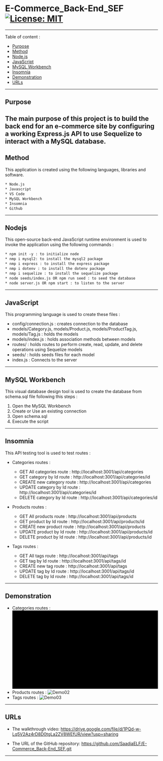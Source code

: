# E-Commerce_Back-End_SEF [![License: MIT](https://img.shields.io/badge/License-MIT-yellow.svg)](https://opensource.org/licenses/MIT)
-----------------------------------------------------------------------------------------------------------------------
Table of content :

* [Purpose](#Purpose)
* [Method](#Method)
* [Node.js](#Nodejs)
* [JavaScript](#JavaScript) 
* [MySQL Workbench](#MySQL-Workbench) 
* [Insomnia](#Insomnia) 
* [Demonstration](#Demonstration)
* [URLs](#URLs) 

-----------------------------------------------------------------------------------------------------------------------

## Purpose

The main purpose of this project is to build the back end for an e-commerce site by configuring a working Express.js API to use Sequelize to interact with a MySQL database.
-----------------------------------------------------------------------------------------------------------------------

## Method

This application is created using the following languages, libraries and software.

    * Node.js
    * Javascript
    * VS Code
    * MySQL Workbench
    * Insomnia
    * Github
   
-----------------------------------------------------------------------------------------------------------------------

## Nodejs
    
This open-source back-end JavaScript runtime environment is used to invoke the application using the following commands :

    * npm init -y : to initialize node
    * nmp i mysql2: to install the mysql2 package
    * nmp i express : to install the express package
    * nmp i dotenv : to install the dotenv package
    * nmp i sequelize : to install the sequelize package
    * node seeds/index.js OR npm run seed : to seed the database 
    * node server.js OR npm start : to listen to the server
-----------------------------------------------------------------------------------------------------------------------

## JavaScript 

This programming language is used to create these files :

* config/connection.js : creates connection to the database
* models/Category.js, models/Product.js, models/ProductTag.js, models/Tag.js : holds the models 
* models/index.js : holds association methods between models
* routes/ : holds routes to perform create, read, update, and delete operations using Sequelize models
* seeds/ : holds seeds files for each model
* index.js : Connects to the server

-----------------------------------------------------------------------------------------------------------------------

## MySQL Workbench

This visual database design tool is used to create the database from schema.sql file following this steps :

1. Open the MySQL Workbench
2. Create or Use an existing connection 
3. Open schema.sql 
3. Execute the script

-----------------------------------------------------------------------------------------------------------------------

## Insomnia

This API testing tool is used to test routes :

* Categories routes :
    * GET All categories route : http://localhost:3001/api/categories
    * GET category by Id route : http://localhost:3001/api/categories/id
    * CREATE new category route : http://localhost:3001/api/categories
    * UPDATE category by Id route : http://localhost:3001/api/categories/id
    * DELETE category by Id route : http://localhost:3001/api/categories/id

* Products routes :
    * GET All products route : http://localhost:3001/api/products
    * GET product by Id route : http://localhost:3001/api/products/id
    * CREATE new product route : http://localhost:3001/api/products
    * UPDATE product by Id route : http://localhost:3001/api/products/id
    * DELETE product by Id route : http://localhost:3001/api/products/id   

* Tags routes :
    * GET All tags route : http://localhost:3001/api/tags
    * GET tag by Id route : http://localhost:3001/api/tags/id
    * CREATE new tag route : http://localhost:3001/api/tags
    * UPDATE tag by Id route : http://localhost:3001/api/tags/id
    * DELETE tag by Id route : http://localhost:3001/api/tags/id   
    
-----------------------------------------------------------------------------------------------------------------------

## Demonstration

* Categories routes : ![Demo01](./assets/Categories.gif)
* Products routes : ![Demo02](./assets/Products.gif)
* Tags routes : ![Demo03](./assets/Tags.gif)

-----------------------------------------------------------------------------------------------------------------------

## URLs
* The walkthrough video: https://drive.google.com/file/d/1PQd-w-Lq5V2Az4rD8D0tgLa2ZV8WEfUR/view?usp=sharing

* The URL of the GitHub repository: https://github.com/SaadiaELF/E-Commerce_Back-End_SEF.git

-----------------------------------------------------------------------------------------------------------------------
